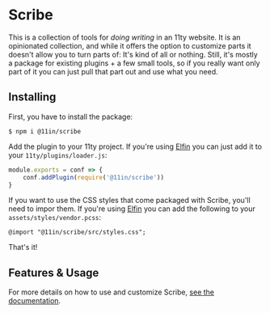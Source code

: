 # Scribe

This is a collection of tools for _doing writing_ in an 11ty website. It is an opinionated collection, and while it
offers the option to customize parts it doesn't allow you to turn parts of:
It's kind of all or nothing. Still, it's mostly a package for existing plugins + a few small tools, so if you really
want only part of it you can just pull that part out and use what you need.

## Installing

First, you have to install the package:

```shell
$ npm i @11in/scribe
```

Add the plugin to your 11ty project.
If you're using [Elfin](https://github.com/11in/elfin) you can just add it to your `11ty/plugins/loader.js`:

```js
module.exports = conf => {
    conf.addPlugin(require('@11in/scribe'))
}
```

If you want to use the CSS styles that come packaged with Scribe, you'll need to impor them.
If you're using [Elfin](https://github.com/11in/elfin) you can add the following to your `assets/styles/vendor.pcss`:

```postcss
@import "@11in/scribe/src/styles.css";
```

That's it!

## Features & Usage

For more details on how to use and customize Scribe, [see the documentation](https://elfin.netlify.app/docs/scribe/).
